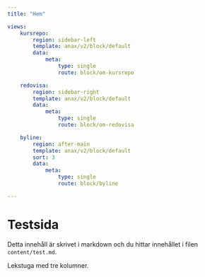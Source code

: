 ```yaml
---
title: "Hem"

views:
    kursrepo:
        region: sidebar-left
        template: anax/v2/block/default
        data:
            meta:
                type: single
                route: block/om-kursrepo

    redovisa:
        region: sidebar-right
        template: anax/v2/block/default
        data:
            meta:
                type: single
                route: block/om-redovisa

    byline:
        region: after-main
        template: anax/v2/block/default
        sort: 3
        data:
            meta:
                type: single
                route: block/byline

---
```

Testsida
=========================



Detta innehåll är skrivet i markdown och du hittar innehållet i filen `content/test.md`.


Lekstuga med tre kolumner.
